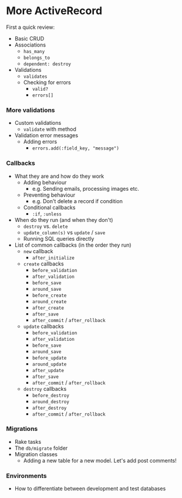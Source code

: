 # More ActiveRecord

First a quick review:

* Basic CRUD
* Associations
    - `has_many`
    - `belongs_to`
    - `dependent: destroy`
* Validations
    - `validates`
    - Checking for errors
        + `valid?`
        + `errors[]`


### More validations

* Custom validations
    - `validate` with method
* Validation error messages
    - Adding errors
        + `errors.add(:field_key, "message")`


### Callbacks

* What they are and how do they work
    - Adding behaviour
        + e.g. Sending emails, processing images etc.
    - Preventing behaviour
        + e.g. Don't delete a record if condition
    - Conditional callbacks
        + `:if`, `:unless`
* When do they run (and when they don't)
    - `destroy` vs. `delete`
    - `update_column(s)` vs `update` / `save`
    - Running SQL queries directly
* List of common callbacks (in the order they run)
    - `new` callback
        + `after_initialize`
    - `create` callbacks
        + `before_validation`
        + `after_validation`
        + `before_save`
        + `around_save`
        + `before_create`
        + `around_create`
        + `after_create`
        + `after_save`
        + `after_commit` / `after_rollback`
    - `update` callbacks
        + `before_validation`
        + `after_validation`
        + `before_save`
        + `around_save`
        + `before_update`
        + `around_update`
        + `after_update`
        + `after_save`
        + `after_commit` / `after_rollback`
    - `destroy` callbacks
        + `before_destroy`
        + `around_destroy`
        + `after_destroy`
        + `after_commit` / `after_rollback`


### Migrations

* Rake tasks
* The `db/migrate` folder
* Migration classes
    - Adding a new table for a new model. Let's add post comments!


### Environments

* How to differentiate between development and test databases
